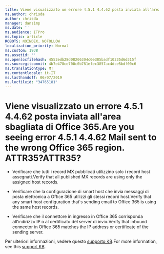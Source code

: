 ```yaml
---
title: Viene visualizzato un errore 4.5.1 4.4.62 posta inviata all'area sbagliata di Office 365. ATTR35?
ms.author: chrisda
author: chrisda
manager: dansimp
ms.date: ''
ms.audience: ITPro
ms.topic: article
ROBOTS: NOINDEX, NOFOLLOW
localization_priority: Normal
ms.custom: 1938
ms.assetid: ''
ms.openlocfilehash: 4552edb28d08206304c0e305badf10235d6d315f
ms.sourcegitcommit: 4b7e478ce700c0b781efec3857ac4dce5bdf00c6
ms.translationtype: MT
ms.contentlocale: it-IT
ms.lasthandoff: 06/07/2019
ms.locfileid: "34765181"
---
```

# <a name="are-you-seeing-error-451-4462-mail-sent-to-the-wrong-office-365-region-attr35"></a><span data-ttu-id="b7899-103">Viene visualizzato un errore 4.5.1 4.4.62 posta inviata all'area sbagliata di Office 365.</span><span class="sxs-lookup"><span data-stu-id="b7899-103">Are you seeing error 4.5.1 4.4.62 Mail sent to the wrong Office 365 region.</span></span> <span data-ttu-id="b7899-104">ATTR35?</span><span class="sxs-lookup"><span data-stu-id="b7899-104">ATTR35?</span></span>

- <span data-ttu-id="b7899-105">Verificare che tutti i record MX pubblicati utilizzino solo i record host assegnati.</span><span class="sxs-lookup"><span data-stu-id="b7899-105">Verify that all published MX records are using only the assigned host records.</span></span>

- <span data-ttu-id="b7899-106">Verificare che la configurazione di smart host che invia messaggi di posta elettronica a Office 365 utilizzi gli stessi record host.</span><span class="sxs-lookup"><span data-stu-id="b7899-106">Verify that any smart host configuration that's sending email to Office 365 is using the same host records.</span></span>

- <span data-ttu-id="b7899-107">Verificare che il connettore in ingresso in Office 365 corrisponda all'indirizzo IP o al certificato del server di invio.</span><span class="sxs-lookup"><span data-stu-id="b7899-107">Verify that inbound connector in Office 365 matches the IP address or certificate of the sending server.</span></span>

<span data-ttu-id="b7899-108">Per ulteriori informazioni, vedere questo [supporto KB](https://support.microsoft.com/help/4057301/attr35-response-code-when-mail-is-sent-to-eop-exo).</span><span class="sxs-lookup"><span data-stu-id="b7899-108">For more information, see this [support KB](https://support.microsoft.com/help/4057301/attr35-response-code-when-mail-is-sent-to-eop-exo).</span></span>
